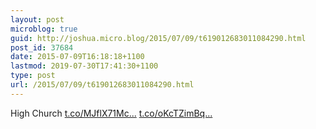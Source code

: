 ```yaml
---
layout: post
microblog: true
guid: http://joshua.micro.blog/2015/07/09/t619012683011084290.html
post_id: 37684
date: 2015-07-09T16:18:18+1100
lastmod: 2019-07-30T17:41:30+1100
type: post
url: /2015/07/09/t619012683011084290.html
---
```

High Church [t.co/MJflX71Mc...](http://t.co/MJflX71McR) [t.co/oKcTZimBq...](http://t.co/oKcTZimBqQ)
